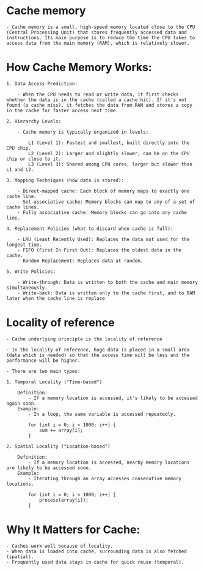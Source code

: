 # Cache memory

    - Cache memory is a small, high-speed memory located close to the CPU (Central Processing Unit) that stores frequently accessed data and instructions. Its main purpose is to reduce the time the CPU takes to access data from the main memory (RAM), which is relatively slower.

# How Cache Memory Works:

    1. Data Access Prediction:

        - When the CPU needs to read or write data, it first checks whether the data is in the cache (called a cache hit). If it's not found (a cache miss), it fetches the data from RAM and stores a copy in the cache for faster access next time.

    2. Hierarchy Levels:

        - Cache memory is typically organized in levels:

            L1 (Level 1): Fastest and smallest, built directly into the CPU chip.
            L2 (Level 2): Larger and slightly slower, can be on the CPU chip or close to it.
            L3 (Level 3): Shared among CPU cores, larger but slower than L1 and L2.

    3. Mapping Techniques (how data is stored):

        - Direct-mapped cache: Each block of memory maps to exactly one cache line.
        - Set-associative cache: Memory blocks can map to any of a set of cache lines.
        - Fully associative cache: Memory blocks can go into any cache line.

    4. Replacement Policies (what to discard when cache is full):

        - LRU (Least Recently Used): Replaces the data not used for the longest time.
        - FIFO (First In First Out): Replaces the oldest data in the cache.
        - Random Replacement: Replaces data at random.

    5. Write Policies:

        - Write-through: Data is written to both the cache and main memory simultaneously.
        - Write-back: Data is written only to the cache first, and to RAM later when the cache line is replace
        
# Locality of reference

    - Cache underlying principle is the locality of reference

    - In the locality of reference, huge data is placed in a small area (data which is needed) so that the access time will be less and the performance will be higher.

    - There are two main types:

    1. Temporal Locality ("Time-based")    

        Definition: 
            - If a memory location is accessed, it's likely to be accessed again soon.
        Example: 
            - In a loop, the same variable is accessed repeatedly.

            for (int i = 0; i < 1000; i++) {
                sum += array[i];
            }

    2. Spatial Locality ("Location-based")

        Definition: 
            - If a memory location is accessed, nearby memory locations are likely to be accessed soon.
        Example: 
            - Iterating through an array accesses consecutive memory locations.

            for (int i = 0; i < 1000; i++) {
                process(array[i]);
            }

# Why It Matters for Cache:

    - Caches work well because of locality.
    - When data is loaded into cache, surrounding data is also fetched (spatial).
    - Frequently used data stays in cache for quick reuse (temporal).